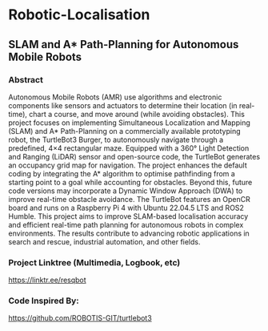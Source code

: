 # Robotic-Localisation
## SLAM and A* Path-Planning for Autonomous Mobile Robots

### Abstract
Autonomous Mobile Robots (AMR) use algorithms and electronic components like sensors and actuators to determine their location (in real-time), chart a course, and move around (while avoiding obstacles). This project focuses on implementing Simultaneous Localization and Mapping (SLAM) and A* Path-Planning on a commercially available prototyping robot, the TurtleBot3 Burger, to autonomously navigate through a predefined, 4×4 rectangular maze. Equipped with a 360° Light Detection and Ranging (LiDAR) sensor and open-source code, the TurtleBot generates an occupancy grid map for navigation. The project enhances the default coding by integrating the A* algorithm to optimise pathfinding from a starting point to a goal while accounting for obstacles. Beyond this, future code versions may incorporate a Dynamic Window Approach (DWA) to improve real-time obstacle avoidance. The TurtleBot features an OpenCR board and runs on a Raspberry Pi 4 with Ubuntu 22.04.5 LTS and ROS2 Humble. This project aims to improve SLAM-based localisation accuracy and efficient real-time path planning for autonomous robots in complex environments. The results contribute to advancing robotic applications in search and rescue, industrial automation, and other fields. 

### Project Linktree (Multimedia, Logbook, etc)
https://linktr.ee/resqbot

### Code Inspired By:
https://github.com/ROBOTIS-GIT/turtlebot3
